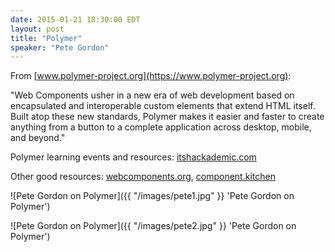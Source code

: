 ```yaml
---
date: 2015-01-21 18:30:00 EDT
layout: post
title: "Polymer"
speaker: "Pete Gordon"
---
```


From [www.polymer-project.org](https://www.polymer-project.org):

"Web Components usher in a new era of web development based on encapsulated and interoperable custom elements that extend HTML itself. Built atop these new standards, Polymer makes it easier and faster to create anything from a button to a complete application across desktop, mobile, and beyond."

Polymer learning events and resources: [itshackademic.com](http://itshackademic.com/)

Other good resources: [webcomponents.org](http://webcomponents.org/), [component.kitchen](http://component.kitchen/)

![Pete Gordon on Polymer]({{ "/images/pete1.jpg" }} 'Pete Gordon on Polymer')

![Pete Gordon on Polymer]({{ "/images/pete2.jpg" }} 'Pete Gordon on Polymer')
